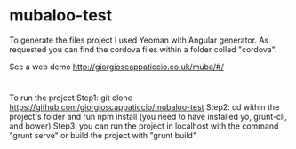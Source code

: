 # mubaloo-test
To generate the files project I used Yeoman with Angular generator. 
As requested you can find the cordova files within a folder colled "cordova".  

See a web demo
http://giorgioscappaticcio.co.uk/muba/#/ 
#
To run the project
Step1: git clone https://github.com/giorgioscappaticcio/mubaloo-test 
Step2: cd within the project's folder and run npm install (you need to have installed yo, grunt-cli, and bower)
Step3: you can run the project in localhost with the command "grunt serve" or build the project with "grunt build"


